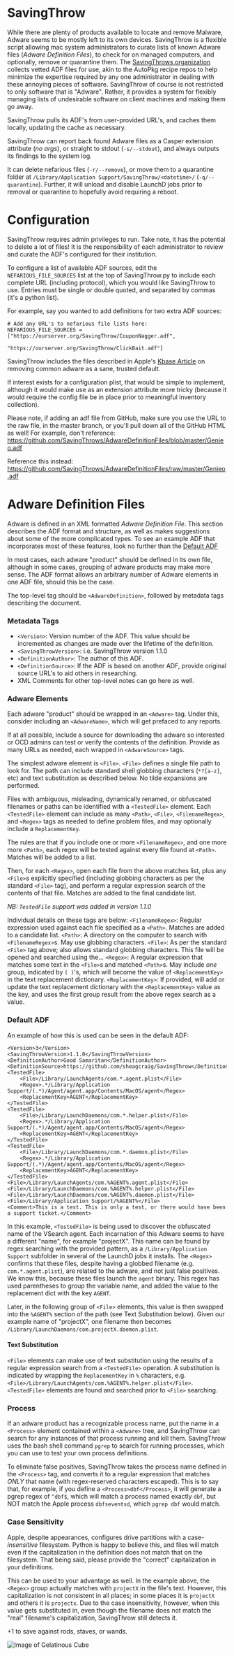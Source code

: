 SavingThrow
===========
While there are plenty of products available to locate and remove Malware, Adware seems to be mostly left to its own devices. SavingThrow is a flexible script allowing mac system administrators to curate lists of known Adware files (*Adware Definition Files*), to check for on managed computers, and optionally, remove or quarantine them. The [SavingThrows organization](https://github.com/SavingThrows/AdwareDefinitionFiles) collects vetted ADF files for use, akin to the AutoPkg recipe repos to help minimize the expertise required by any one administrator in dealing with these annoying pieces of software. SavingThrow of course is not restricted to only software that is "Adware". Rather, it provides a system for flexibly managing lists of undesirable software on client machines and making them go away.

SavingThrow pulls its ADF's from user-provided URL's, and caches them locally, updating the cache as necessary.

SavingThrow can report back found Adware files as a Casper extension attribute (*no args*), or straight to stdout (`-s/--stdout`), and always outputs its findings to the system log.

It can delete nefarious files (`-r/--remove`), or move them to a quarantine folder at `/Library/Application Support/SavingThrow/<datetime>/` (`-q/--quarantine`). Further, it will unload and disable LaunchD jobs prior to removal or quarantine to hopefully avoid requiring a reboot.

Configuration
=============
SavingThrow requires admin privileges to run. Take note, it has the potential to delete a lot of files! It is the responsibility of each administrator to review and curate the ADF's configured for their institution.

To configure a list of available ADF sources, edit the `NEFARIOUS_FILE_SOURCES` list at the top of SavingThrow.py to include each complete URL (including protocol), which you would like SavingThrow to use. Entries must be single or double quoted, and separated by commas (it's a python list).

For example, say you wanted to add definitions for two extra ADF sources:
```
# Add any URL's to nefarious file lists here:
NEFARIOUS_FILE_SOURCES = ["https://ourserver.org/SavingThrow/CouponNagger.adf",
						  "https://ourserver.org/SavingThrow/ClickBait.adf"]
```

SavingThrow includes the files described in Apple's [Kbase Article](https://support.apple.com/ht203987) on removing common adware as a sane, trusted default.

If interest exists for a configuration plist, that would be simple to implement, although it would make use as an extension attribute more tricky (because it would require the config file be in place prior to meaningful inventory collection).

Please note, if adding an adf file from GitHub, make sure you use the URL to the raw file, in the master branch, or you'll pull down all of the GitHub HTML as well! 
For example, don't reference:  
https://github.com/SavingThrows/AdwareDefinitionFiles/blob/master/Genieo.adf

Reference this instead:  
https://github.com/SavingThrows/AdwareDefinitionFiles/raw/master/Genieo.adf


Adware Definition Files
=======================
Adware is defined in an XML formatted *Adware Definition File*. This section describes the ADF format and structure, as well as makes suggestions about some of the more complicated types. To see an example ADF that incorporates most of these features, look no further than the [Default ADF](#default-adf)

In most cases, each adware "product" should be defined in its own file, although in some cases, grouping of adware products may make more sense. The ADF format allows an arbitrary number of Adware elements in one ADF file, should this be the case.

The top-level tag should be `<AdwareDefinition>`, followed by metadata tags describing the document.
### Metadata Tags
- `<Version>`: Version number of the ADF. This value should be incremented as changes are made over the lifetime of the definition.
- `<SavingThrowVersion>`: i.e. SavingThrow version 1.1.0 
- `<DefinitionAuthor>`: The author of this ADF.
- `<DefinitionSource>`: If the ADF is based on another ADF, provide original source URL's to aid others in researching.
- XML Comments for other top-level notes can go here as well.



### Adware Elements
Each adware "product" should be wrapped in an `<Adware>` tag.
Under this, consider including an `<AdwareName>`, which will get prefaced to any reports.

If at all possible, include a source for downloading the adware so interested or OCD admins can test or verify the contents of the definition. Provide as many URLs as needed, each wrapped in `<AdwareSource>` tags.

The simplest adware element is `<File>`. `<File>` defines a single file path to look for. The path can include standard shell globbing characters (`*?[a-z]`, etc) and text substitution as described below. No tilde expansions are performed.

Files with ambiguous, misleading, dynamically renamed, or obfuscated filenames or paths can be identified with a `<TestedFile>` element. Each `<TestedFile>` element can include as many `<Path>`, `<File>`, `<FilenameRegex>`, and `<Regex>` tags as needed to define problem files, and may optionally include a `ReplacementKey`.

The rules are that if you include one or more `<FilenameRegex>`, and one more more `<Path>`, each regex will be tested against every file found at `<Path>`. Matches will be added to a list.

Then, for each `<Regex>`, open each file from the above matches list, plus any `<File>`s explicitly specified (including globbing characters as per the standard `<File>` tag), and perform a regular expression search of the contents of that file. Matches are added to the final candidate list.

*NB: `TestedFile` support was added in version 1.1.0*


Individual details on these tags are below:
`<FilenameRegex>`: Regular expression used against each file specified as a `<Path>`. Matches are added to a candidate list.
`<Path>`: A directory on the computer to search with `<FilenameRegex>`s. May use globbing characters.
`<File>`: As per the standard `<File>` tag above; also allows standard globbing characters. This file will be opened and searched using the...
`<Regex>`: A regular expression that matches some text in the `<File>`s and matched `<Path>`s. May include *one* group, indicated by `( )`'s, which will become the value of `<ReplacementKey>` in the text replacement dictionary.
`<ReplacementKey>`: If provided, will add or update the text replacement dictionary with the `<ReplacementKey>` value as the key, and uses the first group result from the above regex search as a value.

### Default ADF
An example of how this is used can be seen in the default ADF:
```
<Version>3</Version>
<SavingThrowVersion>1.1.0</SavingThrowVersion>
<DefinitionAuthor>Good Samaritan</DefinitionAuthor>
<DefinitionSource>https://github.com/sheagcraig/SavingThrow</DefinitionSource>
<TestedFile>
	<File>/Library/LaunchAgents/com.*.agent.plist</File>
	<Regex>.*/Library/Application Support/(.*)/Agent/agent.app/Contents/MacOS/agent</Regex>
	<ReplacementKey>AGENT</ReplacementKey>
</TestedFile>
<TestedFile>
	<File>/Library/LaunchDaemons/com.*.helper.plist</File>
	<Regex>.*/Library/Application Support/(.*)/Agent/agent.app/Contents/MacOS/agent</Regex>
	<ReplacementKey>AGENT</ReplacementKey>
</TestedFile>
<TestedFile>
	<File>/Library/LaunchDaemons/com.*.daemon.plist</File>
	<Regex>.*/Library/Application Support/(.*)/Agent/agent.app/Contents/MacOS/agent</Regex>
	<ReplacementKey>AGENT</ReplacementKey>
</TestedFile>
<File>/Library/LaunchAgents/com.%AGENT%.agent.plist</File>
<File>/Library/LaunchDaemons/com.%AGENT%.helper.plist</File>
<File>/Library/LaunchDaemons/com.%AGENT%.daemon.plist</File>
<File>/Library/Application Support/%AGENT%</File>
<Comment>This is a test. This is only a test, or there would have been a support ticket.</Comment>

```
In this example, `<TestedFile>` is being used to discover the obfuscated name of the VSearch agent. Each incarnation of this Adware seems to have a different "name", for example "projectX". This name can be found by regex searching with the provided pattern, as a `/Library/Application Support` subfolder in several of the LaunchD jobs it installs. The `<Regex>` confirms that these files, despite having a globbed filename (e.g. `com.*.agent.plist`), are related to the adware, and not just false positives. We know this, because these files launch the `agent` binary. This regex has used parentheses to group the variable name, and added the value to the replacement dict with the key `AGENT`.

Later, in the following group of `<File>` elements, this value is then swapped into the `%AGENT%` section of the path (see Text Substitution below). Given our example name of "projectX", one filename then becomes `/Library/LaunchDaemons/com.projectX.daemon.plist`.

#### Text Substitution
`<File>` elements can make use of text substitution using the results of a regular expression search from a `<TestedFile>` operation. A substitution is indicated by wrapping the `ReplacementKey` in `%` characters, e.g. `<File>/Library/LaunchAgents/com.%AGENT%.helper.plist</File>`. `<TestedFile>` elements are found and searched prior to `<File>` searching.

### Process
If an adware product has a recognizable process name, put the name in a `<Process>` element contained within a `<Adware>` tree, and SavingThrow can search for any instances of that process running and kill them. SavingThrow uses the bash shell command `pgrep` to search for running processes, which you can use to test your own process definitions.

To eliminate false positives, SavingThrow takes the process name defined in the `<Process>` tag, and converts it to a regular expression that matches *ONLY* that name (with regex-reserved characters escaped). This is to say that, for example, if you define a `<Process>dbf</Process>`, it will generate a pgrep regex of `^dbf$`, which will match a process named exactly `dbf`, but NOT match the Apple process `dbfseventsd`, which `pgrep dbf` would match.

### Case Sensitivity
Apple, despite appearances, configures drive partitions with a case-*insensitive* filesystem. Python is happy to believe this, and files will match even if the capitalization in the definition does not match that on the filesystem. That being said, please provide the "correct" capitalization in your definitions.

This can be used to your advantage as well. In the example above, the `<Regex>` group actually matches with `projectX` in the file's text. However, this capitalization is not consistent in all places; in some places it is `projectX` and others it is `projectx`. Due to the case insensitivity, however, when this value gets substituted in, even though the filename does not match the "real" filename's capitalization, SavingThrow still detects it.

+1 to save against rods, staves, or wands.

![Image of Gelatinous Cube](https://media.tumblr.com/1f75ab89cd54f34d7441afb1bf4442c3/tumblr_inline_mzsyks2vh31qfgehu.png)
